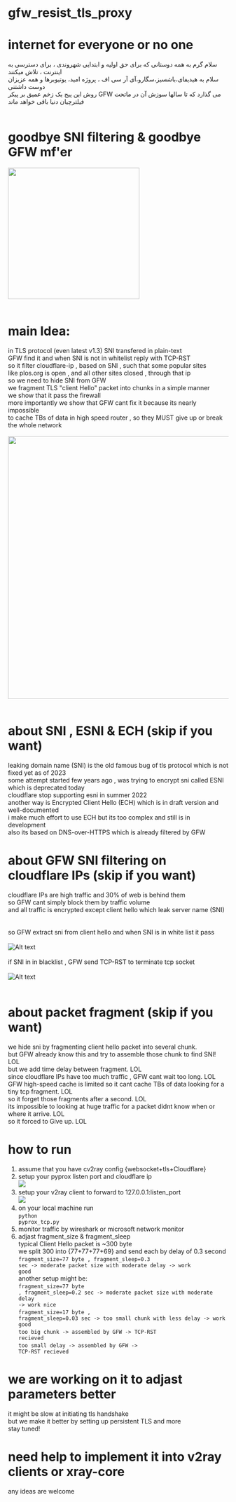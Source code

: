 # gfw_resist_tls_proxy
# internet for everyone or no one
سلام گرم به همه دوستانی که برای حق اولیه و ابتدایی شهروندی ، برای دسترسی به اینترنت ، تلاش میکنند
<br>
سلام به هیدیفای،باشسیز،سگارو،آی آر سی اف ، پروژه امید، یوتیوبرها و همه عزیزان دوست داشتنی
<br>
روش این پیج یک زخم عمیق بر پیکر  GFW  می گذارد که تا سالها سوزش آن در ماتحت فیلترچیان دنیا باقی خواهد ماند
<br>
<br>
# goodbye SNI filtering & goodbye GFW mf'er
<img src="/asset/meme1.jpg?raw=true" width="300" >
<br><br>

# main Idea:
in TLS protocol (even latest v1.3)  SNI transfered in plain-text<br>
GFW find it and when SNI is not in whitelist reply with TCP-RST<br>
so it filter cloudflare-ip , based on SNI , such that some popular sites<br>
like plos.org is open , and all other sites closed , through that ip<br>
so we need to hide SNI from GFW<br>
we fragment TLS "client Hello" packet into chunks in a simple manner<br>
we show that it pass the firewall<br>
more importantly we show that GFW cant fix it because its nearly impossible<br>
to cache TBs of data in high speed router , so they MUST give up or break the whole network<br>
<br>
<img src="/asset/slide1.png?raw=true" width="600" >
<br><br>


# about SNI , ESNI & ECH (skip if you want)
leaking domain name (SNI) is the old famous bug of tls protocol which is not fixed yet as of 2023<br>
some attempt started few years ago , was trying to encrypt sni called ESNI which is deprecated today<br>
cloudflare stop supporting esni in summer 2022<br>
another way is Encrypted Client Hello (ECH) which is in draft version and well-documented<br>
i make much effort to use ECH but its too complex and still is in development<br>
also its based on DNS-over-HTTPS which is already filtered by GFW<br>

# about GFW SNI filtering on cloudflare IPs (skip if you want)
cloudflare IPs are high traffic and 30% of web is behind them<br>
so GFW cant simply block them by traffic volume<br>
and all traffic is encrypted except client hello which leak server name (SNI)<br>
<br><br>
so GFW extract sni from client hello and when SNI is in white list it pass<br><br>
![Alt text](/asset/plos-not-filtered.png?raw=true "plos.org is in whitelist")
<br><br>
if SNI in in blacklist , GFW send TCP-RST to terminate tcp socket<br><br>
![Alt text](/asset/youtube-filtered.png?raw=true "youtube is in backlist")
<br><br>

# about packet fragment (skip if you want)
we hide sni by fragmenting client hello packet into several chunk.<br>
but GFW already know this and try to assemble those chunk to find SNI! LOL<br>
but we add time delay between fragment. LOL<br>
since cloudflare IPs have too much traffic , GFW cant wait too long. LOL<br>
GFW high-speed cache is limited so it cant cache TBs of data looking for a tiny tcp fragment. LOL<br>
so it forget those fragments after a second. LOL<br>
its impossible to looking at huge traffic for a packet didnt know when or where it arrive. LOL<br>
so it forced to Give up. LOL<br>

# how to run
1. assume that you have cv2ray config {websocket+tls+Cloudflare}<br>
2. setup your pyprox listen port and cloudflare ip<br>
<img src="/asset/pyprox_tcp_setup.png?raw=true" ><br>
3. setup your v2ray client to forward to 127.0.0.1:listen_port<br>
<img src="/asset/v2rayng_setup.png?raw=true" ><br>
4. on your local machine run<br>
<code>python pyprox_tcp.py</code><br>
5. monitor traffic by wireshark or microsoft network monitor<br>
6. adjast fragment_size & fragment_sleep<br>
typical Client Hello packet is ~300 byte<br>
we split 300 into {77+77+77+69} and send each by delay of 0.3 second<br>
<code>fragment_size=77 byte  ,  fragment_sleep=0.3 sec -> moderate packet size with moderate delay -> work good</code><br>
another setup might be:<br>
<code>fragment_size=77 byte  ,  fragment_sleep=0.2 sec -> moderate packet size with moderate delay -> work nice</code><br>
<code>fragment_size=17 byte  ,  fragment_sleep=0.03 sec -> too small chunk with less delay -> work good</code><br>
<code>too big chunk -> assembled by GFW -> TCP-RST recieved</code><br>
<code>too small delay  -> assembled by GFW -> TCP-RST recieved</code><br>


# we are working on it to adjast parameters better
it might be slow at initiating tls handshake<br>
but we make it better by setting up persistent TLS and more<br>
stay tuned!<br>

# need help to implement it into v2ray clients or xray-core
any ideas are welcome<br>


